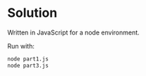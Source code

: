 # Solution

Written in JavaScript for a node environment.

Run with:
```bash
node part1.js
node part3.js
```
